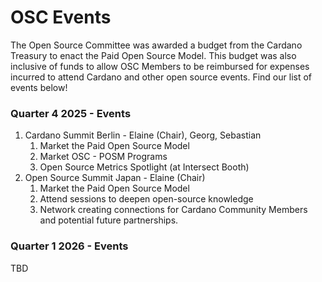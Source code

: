 # OSC Events

The Open Source Committee was awarded a budget from the Cardano Treasury to enact the Paid Open Source Model. This budget was also inclusive of funds to allow OSC Members to be reimbursed for expenses incurred to attend Cardano and other open source events. Find our list of events below!&#x20;



### Quarter 4 2025 - Events

1. Cardano Summit Berlin - Elaine (Chair), Georg, Sebastian
   1. Market the Paid Open Source Model
   2. Market OSC - POSM Programs
   3. Open Source Metrics Spotlight (at Intersect Booth)
2. Open Source Summit Japan - Elaine (Chair)
   1. Market the Paid Open Source Model
   2. Attend sessions to deepen open-source knowledge
   3. Network creating connections for Cardano Community Members and potential future partnerships. &#x20;



### Quarter 1 2026 - Events

TBD
